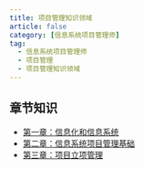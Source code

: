 ```yaml
---
title: 项目管理知识领域
article: false
category: [信息系统项目管理师]
tag:
  - 信息系统项目管理师
  - 项目管理
  - 项目管理知识领域
---
```


## 章节知识

- [第一章：信息化和信息系统](./Information-system)
- [第二章：信息系统项目管理基础](./project-management)
- [第三章：项目立项管理](./project-approval)
